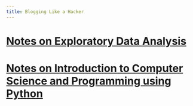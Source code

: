 ```yaml
---
title: Blogging Like a Hacker
---
```


[Notes on Exploratory Data Analysis](./Notes-on-Exploratory-Data-Analysis.html)
======================================================================

[Notes on Introduction to Computer Science and Programming using Python](./Notes-on-Introduction-to-Computer-Science-and-Programming-Using-Python.html)
======================================================================

